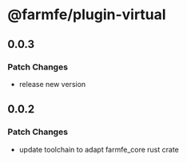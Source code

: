 # @farmfe/plugin-virtual

## 0.0.3

### Patch Changes

- release new version

## 0.0.2

### Patch Changes

- update toolchain to adapt farmfe_core rust crate
